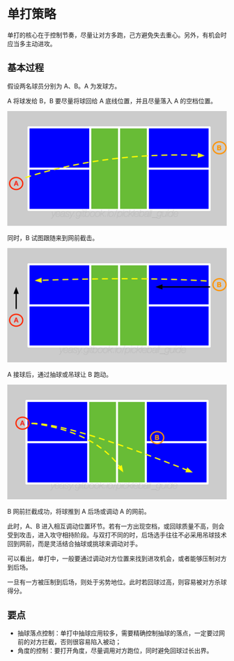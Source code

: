 # 单打策略

单打的核心在于控制节奏，尽量让对方多跑，己方避免失去重心。另外，有机会时应当多主动进攻。

## 基本过程

假设两名球员分别为 A、B。A 为发球方。

A 将球发给 B，B 要尽量将球回给 A 底线位置，并且尽量落入 A 的空档位置。

![单打比赛发球](_images/single-serve.png)

同时，B 试图跟随来到网前截击。

![单打比赛接发球](_images/single-return.png)

A 接球后，通过抽球或吊球让 B 跑动。

![单打比赛回球](_images/single-third-shot.png)

B 网前拦截成功，将球推到 A 后场或调动 A 的网前。

此时，A、B 进入相互调动位置环节。若有一方出现空档，或回球质量不高，则会受到攻击，进入攻守相持阶段。与双打不同的时，后场选手往往不必采用吊球技术回到网前，而是灵活结合抽球或挑球来调动对手。

可以看出，单打中，一般要通过调动对方位置来找到进攻机会，或者能够压制对方到后场。

一旦有一方被压制到后场，则处于劣势地位。此时若回球过高，则容易被对方杀球得分。

## 要点

* 抽球落点控制：单打中抽球应用较多，需要精确控制抽球的落点，一定要过网前的对方拦截，否则很容易陷入被动；
* 角度的控制：要打开角度，尽量调用对方跑位，同时避免回球过长出界。